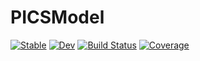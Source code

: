 # PICSModel

[![Stable](https://img.shields.io/badge/docs-stable-blue.svg)](https://lucasvalenzuela.github.io/PICSModel.jl/stable/)
[![Dev](https://img.shields.io/badge/docs-dev-blue.svg)](https://lucasvalenzuela.github.io/PICSModel.jl/dev/)
[![Build Status](https://github.com/lucasvalenzuela/PICSModel.jl/actions/workflows/CI.yml/badge.svg?branch=main)](https://github.com/lucasvalenzuela/PICSModel.jl/actions/workflows/CI.yml?query=branch%3Amain)
[![Coverage](https://codecov.io/gh/lucasvalenzuela/PICSModel.jl/branch/main/graph/badge.svg)](https://codecov.io/gh/lucasvalenzuela/PICSModel.jl)
